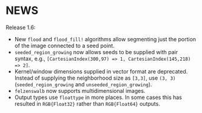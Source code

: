# NEWS

Release 1.6:

- New `flood` and `flood_fill!` algorithms allow segmenting just the portion of the image connected to a seed point.
- `seeded_region_growing` now allows seeds to be supplied with pair syntax, e.g.,
  `[CartesianIndex(300,97) => 1, CartesianIndex(145,218) => 2]`.
- Kernel/window dimensions supplied in vector format are deprecated. Instead of supplying the neighborhood size as `[3,3]`, use `(3, 3)` (`seeded_region_growing` and `unseeded_region_growing`).
- `felzenswalb` now supports multidimensional images.
- Output types use `floattype` in more places. In some cases this has resulted in `RGB{Float32}` rather than `RGB{Float64}` outputs.
